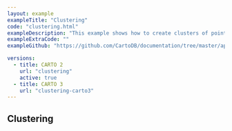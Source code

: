 ```yaml
---
layout: example
exampleTitle: "Clustering"
code: "clustering.html"
exampleDescription: "This example shows how to create clusters of points."
exampleExtraCode: ""
exampleGithub: "https://github.com/CartoDB/documentation/tree/master/app/content/deck-gl/examples/clustering-and-aggregation/clustering.html"

versions:
  - title: CARTO 2
    url: "clustering"
    active: true
  - title: CARTO 3
    url: "clustering-carto3"
---
```

## Clustering
